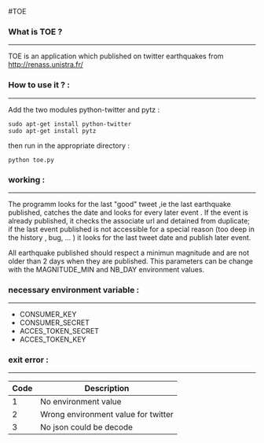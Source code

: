 #TOE



### What is TOE ?

*****************


TOE is an application which published on twitter earthquakes from 
http://renass.unistra.fr/



### How to use it ?  :

**********************


Add the two modules python-twitter and pytz :

```
sudo apt-get install python-twitter 
sudo apt-get install pytz
```

then run in the appropriate directory :

```
python toe.py 
```


### working :

*************


The programm looks for the last "good" tweet ,ie the last earthquake published, 
catches the date and looks for every later event .
If the event is already published, it checks the associate url and 
detained from duplicate; 
if the last event published is not accessible 
for a special reason (too deep in the history , bug, ... )
it looks for the last tweet date and publish later event.

All earthquake published should respect a minimun magnitude and are not older 
than 2 days when they are published. This parameters can be change with 
the MAGNITUDE_MIN and NB_DAY environment values.


### necessary environment variable :

************************************

					
* CONSUMER_KEY
* CONSUMER_SECRET
* ACCES_TOKEN_SECRET
* ACCES_TOKEN_KEY


### exit error :
 
****************		 
 

|	Code    |   		  Description			   |
|-----------|--------------------------------------|
|	  1     |  No environment value                |
|	  2     |  Wrong environment value for twitter | 
|	  3     |  No json could be decode             |








